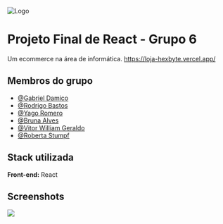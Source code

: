 
![Logo](https://cdn.discordapp.com/attachments/1081311951914815549/1116861418109685840/imagem_2023-06-09_194723812-removebg-preview.png)


# Projeto Final de React - Grupo 6

Um ecommerce na área de informática. https://loja-hexbyte.vercel.app/


## Membros do grupo

- [@Gabriel Damico](https://www.github.com/Arawns1)
- [@Rodrigo Bastos](https://www.github.com/bastosrodrigo)
- [@Yago Romero](https://www.github.com/yagob2)
- [@Bruna Alves](https://www.github.com/brunaalves21)
- [@Vitor William Geraldo](https://www.github.com/V-Maxxin)
- [@Roberta Stumpf](https://www.github.com/roberta2105)


## Stack utilizada

**Front-end:** React


## Screenshots

![](https://cdn.discordapp.com/attachments/1081311951914815549/1118644294027321405/gif.gif)
